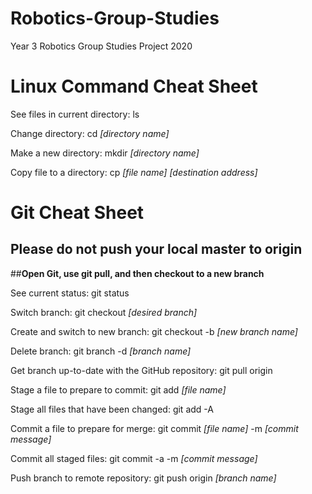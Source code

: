 # Robotics-Group-Studies
Year 3 Robotics Group Studies Project 2020

# Linux Command Cheat Sheet

See files in current directory: ls

Change directory: cd *[directory name]*

Make a new directory: mkdir *[directory name]*

Copy file to a directory: cp *[file name] [destination address]*

# Git Cheat Sheet

## **Please do not push your local master to origin**

##**Open Git, use git pull, and then checkout to a new branch**

See current status: git status

Switch branch: git checkout *[desired branch]*

Create and switch to new branch: git checkout -b *[new branch name]*

Delete branch: git branch -d *[branch name]*

Get branch up-to-date with the GitHub repository: git pull origin

Stage a file to prepare to commit: git add *[file name]*

Stage all files that have been changed: git add -A

Commit a file to prepare for merge: git commit *[file name]* -m *[commit message]*

Commit all staged files: git commit -a -m *[commit message]*

Push branch to remote repository: git push origin *[branch name]*
